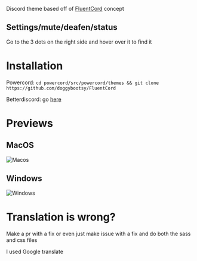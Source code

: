 Discord theme based off of [FluentCord](https://twitter.com/zeealeid/status/1306980727767134214/photo/1) concept

## Settings/mute/deafen/status

Go to the 3 dots on the right side and hover over it to find it

# Installation

Powercord: 
`cd powercord/src/powercord/themes && git clone https://github.com/doggybootsy/FluentCord`

Betterdiscord: 
go [here](https://betterdiscord.app/Download?id=369)

# Previews

## MacOS
![Macos](https://github.com/doggybootsy/FluentCord/blob/main/Previews/MacOs.png?raw=true)

## Windows
![Windows](https://github.com/doggybootsy/FluentCord/blob/main/Previews/Windows.png?raw=true)

# Translation is wrong?

Make a pr with a fix or even just make issue with a fix and do both the sass and css files

I used Google translate

